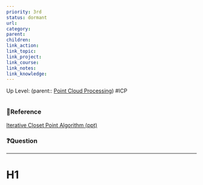 ```yaml
---
priority: 3rd
status: dormant
url: 
category: 
parent: 
children: 
link_action: 
link_topic: 
link_project: 
link_course: 
link_notes: 
link_knowledge: 
---
```

Up Level: (parent:: [Point Cloud Processing](Point%20Cloud%20Processing.md))
#ICP
```toc
```
### 📇Reference
[Iterative Closet Point Algorithm (ppt)](ICP/cs685-icp.pdf)

### ❓Question

---

# H1









